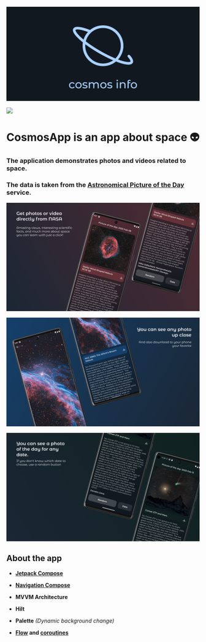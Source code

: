 ![banner.png](image/banner.png "Cosmos Info")

<a href="https://play.google.com/store/apps/details?id=com.dvinov.myspaceapp"><img src="https://play.google.com/intl/en_us/badges/static/images/badges/en_badge_web_generic.png" height="70"></a>

# CosmosApp is an app about space 👽

### The application demonstrates photos and videos related to space.

### The data is taken from the [Astronomical Picture of the Day](https://apod.nasa.gov/apod/astropix.html ) service.


![banner.png](image/Banner1.png "Cosmos Info")

![banner.png](image/Banner2.png "Cosmos Info")

![banner.png](image/Banner3.png "Cosmos Info")

## About the app

- **[Jetpack Compose](https://developer.android.com/jetpack/compose)**

- **[Navigation Compose](https://developer.android.com/jetpack/compose/navigation)**

- **MVVM Architecture**

- **Hilt**

- **Palette** *(Dynamic background change)*

- **[Flow](https://developer.android.com/kotlin/flow) and [coroutines](https://kotlinlang.org/docs/coroutines-overview.html)**
